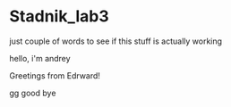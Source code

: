 # Stadnik_lab3
just couple of words to see if this stuff is actually working

hello, i'm andrey

Greetings from Edrward!

gg good bye
